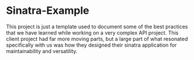 Sinatra-Example
===============

This project is just a template used to document some of the best practices 
that we have learned while working on a very complex API project. This client 
project had far more moving parts, but a large part of what resonated 
specifically with us was how they designed their sinatra application for 
maintainability and versatility.

